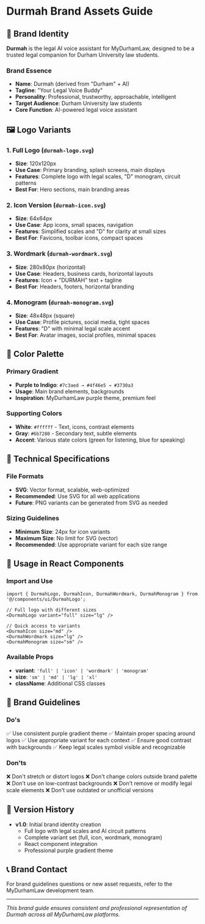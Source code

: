 # Durmah Brand Assets Guide

## 🎨 Brand Identity

**Durmah** is the legal AI voice assistant for MyDurhamLaw, designed to be a trusted legal companion for Durham University law students.

### Brand Essence
- **Name**: Durmah (derived from "Durham" + AI)
- **Tagline**: "Your Legal Voice Buddy"
- **Personality**: Professional, trustworthy, approachable, intelligent
- **Target Audience**: Durham University law students
- **Core Function**: AI-powered legal voice assistant

## 🖼️ Logo Variants

### 1. Full Logo (`durmah-logo.svg`)
- **Size**: 120x120px
- **Use Case**: Primary branding, splash screens, main displays
- **Features**: Complete logo with legal scales, "D" monogram, circuit patterns
- **Best For**: Hero sections, main branding areas

### 2. Icon Version (`durmah-icon.svg`)
- **Size**: 64x64px
- **Use Case**: App icons, small spaces, navigation
- **Features**: Simplified scales and "D" for clarity at small sizes
- **Best For**: Favicons, toolbar icons, compact spaces

### 3. Wordmark (`durmah-wordmark.svg`)
- **Size**: 280x80px (horizontal)
- **Use Case**: Headers, business cards, horizontal layouts
- **Features**: Icon + "DURMAH" text + tagline
- **Best For**: Headers, footers, horizontal branding

### 4. Monogram (`durmah-monogram.svg`)
- **Size**: 48x48px (square)
- **Use Case**: Profile pictures, social media, tight spaces
- **Features**: "D" with minimal legal scale accent
- **Best For**: Avatar images, social profiles, minimal spaces

## 🎨 Color Palette

### Primary Gradient
- **Purple to Indigo**: `#7c3aed → #4f46e5 → #3730a3`
- **Usage**: Main brand elements, backgrounds
- **Inspiration**: MyDurhamLaw purple theme, premium feel

### Supporting Colors
- **White**: `#ffffff` - Text, icons, contrast elements
- **Gray**: `#6b7280` - Secondary text, subtle elements
- **Accent**: Various state colors (green for listening, blue for speaking)

## 🔧 Technical Specifications

### File Formats
- **SVG**: Vector format, scalable, web-optimized
- **Recommended**: Use SVG for all web applications
- **Future**: PNG variants can be generated from SVG as needed

### Sizing Guidelines
- **Minimum Size**: 24px for icon variants
- **Maximum Size**: No limit for SVG (vector)
- **Recommended**: Use appropriate variant for each size range

## 📱 Usage in React Components

### Import and Use
```tsx
import { DurmahLogo, DurmahIcon, DurmahWordmark, DurmahMonogram } from '@/components/ui/DurmahLogo';

// Full logo with different sizes
<DurmahLogo variant="full" size="lg" />

// Quick access to variants
<DurmahIcon size="md" />
<DurmahWordmark size="lg" />
<DurmahMonogram size="sm" />
```

### Available Props
- **variant**: `'full' | 'icon' | 'wordmark' | 'monogram'`
- **size**: `'sm' | 'md' | 'lg' | 'xl'`
- **className**: Additional CSS classes

## 🎯 Brand Guidelines

### Do's
✅ Use consistent purple gradient theme
✅ Maintain proper spacing around logos
✅ Use appropriate variant for each context
✅ Ensure good contrast with backgrounds
✅ Keep legal scales symbol visible and recognizable

### Don'ts
❌ Don't stretch or distort logos
❌ Don't change colors outside brand palette
❌ Don't use on low-contrast backgrounds
❌ Don't remove or modify legal scale elements
❌ Don't use outdated or unofficial versions

## 🔄 Version History

- **v1.0**: Initial brand identity creation
  - Full logo with legal scales and AI circuit patterns
  - Complete variant set (full, icon, wordmark, monogram)
  - React component integration
  - Professional purple gradient theme

## 📞 Brand Contact

For brand guidelines questions or new asset requests, refer to the MyDurhamLaw development team.

---

*This brand guide ensures consistent and professional representation of Durmah across all MyDurhamLaw platforms.*